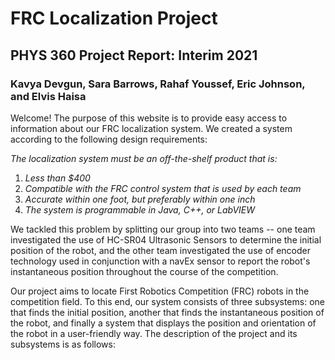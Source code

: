 # FRC Localization Project
## PHYS 360 Project Report: Interim 2021
### Kavya Devgun, Sara Barrows, Rahaf Youssef, Eric Johnson, and Elvis Haisa

Welcome! The purpose of this website is to provide easy access to information about our FRC localization system. We created a system according to the following design requirements:

*The localization system must be an off-the-shelf product that is:*
1. *Less than $400*
2. *Compatible with the FRC control system that is used by each team*
3. *Accurate within one foot, but preferably within one inch*
4. *The system is programmable in Java, C++, or LabVIEW*

We tackled this problem by splitting our group into two teams -- one team investigated the use of HC-SR04 Ultrasonic Sensors to determine the initial position of the robot, and the other team investigated the use of encoder technology used in conjunction with a navEx sensor to report the robot's instantaneous position throughout the course of the competition.

Our project aims to locate First Robotics Competition (FRC) robots in the competition field. To this end, our system consists of three subsystems: one that finds the initial position, another that finds the instantaneous position of the robot, and finally a system that displays the position and orientation of the robot in a user-friendly way. The description of the project and its subsystems is as follows:
